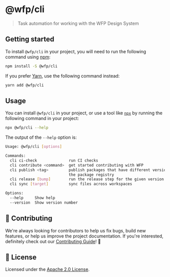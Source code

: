 # @wfp/cli

> Task automation for working with the WFP Design System

## Getting started

To install `@wfp/cli` in your project, you will need to run the following
command using [npm](https://www.npmjs.com/):

```bash
npm install -S @wfp/cli
```

If you prefer [Yarn](https://yarnpkg.com/en/), use the following command
instead:

```bash
yarn add @wfp/cli
```

## Usage

You can install `@wfp/cli` in your project, or use a tool like
[`npx`](https://medium.com/@maybekatz/introducing-npx-an-npm-package-runner-55f7d4bd282b)
by running the following command in your project:

```bash
npx @wfp/cli --help
```

The output of the `--help` option is:

```bash
Usage: @wfp/cli [options]

Commands:
  cli ci-check              run CI checks
  cli contribute <command>  get started contributing with WFP
  cli publish <tag>         publish packages that have different versions from
                            the package registry
  cli release [bump]        run the release step for the given version bump
  cli sync [target]         sync files across workspaces

Options:
  --help     Show help                                                 [boolean]
  --version  Show version number                                       [boolean]
```

## 🙌 Contributing

We're always looking for contributors to help us fix bugs, build new features,
or help us improve the project documentation. If you're interested, definitely
check out our [Contributing Guide](/.github/CONTRIBUTING.md)! 👀

## 📝 License

Licensed under the [Apache 2.0 License](/LICENSE).
